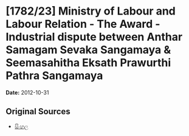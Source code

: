 # [1782/23] Ministry of Labour and Labour Relation - The Award - Industrial dispute between Anthar Samagam Sevaka Sangamaya & Seemasahitha Eksath Prawurthi Pathra Sangamaya

**Date:** 2012-10-31

## Original Sources

- [සිංහල](https://documents.gov.lk/view/extra-gazettes/2012/10/1782-23_S.pdf)
